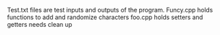 Test.txt files are test inputs and outputs of the program.
Funcy.cpp holds functions to add and randomize characters
foo.cpp holds setters and getters
needs clean up
